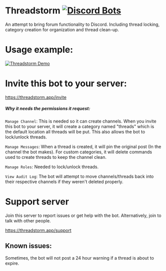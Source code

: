 # Threadstorm [![Discord Bots](https://top.gg/api/widget/status/617376702187700224.svg)](https://top.gg/bot/617376702187700224)
An attempt to bring forum functionality to Discord. Including thread locking, category creation for organization and thread clean-up.

# Usage example:
[![Threadstorm Demo](https://j.gifs.com/q7vY2y.gif)](https://www.youtube.com/watch?v=dzBKWk7ynSg)

# Invite this bot to your server:
https://threadstorm.app/invite
##### Why it needs the permissions it request:
`Manage Channel`: This is needed so it can create channels. When you invite this bot to your server, it will create a category named "threads" which is the default location all threads will be put. This also allows the bot to lock/unlock threads. 

`Manage Messages`: When a thread is created, it will pin the original post (In the channel the bot makes). For custom categories, it will delete commands used to create threads to keep the channel clean.

`Manage Roles`: Needed to lock/unlock threads.

`View Audit Log`: The bot will attempt to move channels/threads back into their respective channels if they weren't deleted properly.

# Support server
Join this server to report issues or get help with the bot. Alternatively, join to talk with other people.

https://threadstorm.app/support

## Known issues:
Sometimes, the bot will not post a 24 hour warning if a thread is about to expire.
